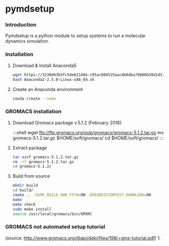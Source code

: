 # pymdsetup

### Introduction
Pymdsetup is a python module to setup systems to run a molecular
dynamics simulation.

### Installation
1. Download & Install Anaconda5

    ```bash
    wget https://3230d63b5fc54e62148e-c95ac804525aac4b6dba79b00b39d1d3.ssl.cf1.rackcdn.com/Anaconda2-2.5.0-Linux-x86_64.sh
    bash Anaconda2-2.5.0-Linux-x86_64.sh
    ```

2. Create an Anaconda environment

    ```bash
    conda create --name
    ```

### GROMACS installation
1. Download Gromacs package v.5.1.2 (February 2016)

    :::shell
    wget ftp://ftp.gromacs.org/pub/gromacs/gromacs-5.1.2.tar.gz
    mv gromacs-5.1.2.tar.gz $HOME/soft/gromacs/
    cd $HOME/soft/gromacs/
    :::

2. Extract package

    ```bash
    tar xzvf gromacs-5.1.2.tar.gz
    rm -rf gromacs-5.1.2.tar.gz
    cd gromacs-5.1.2/
    ```

3. Build from source

    ```bash
    mkdir build
    cd build/
    cmake .. -DGMX_BUILD_OWN_FFTW=ON -DREGRESSIONTEST_DOWNLOAD=ON
    make
    make check
    sudo make install
    source /usr/local/gromacs/bin/GMXRC
    ```

### GROMACS not automated setup tutorial
(source: http://www.gromacs.org/@api/deki/files/198/=gmx-tutorial.pdf)
1.